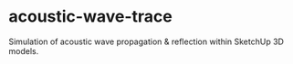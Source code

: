 # acoustic-wave-trace
Simulation of acoustic wave propagation &amp; reflection within SketchUp 3D models.
